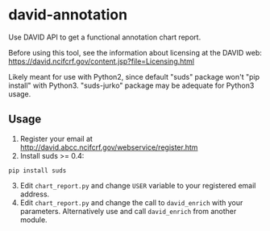 # david-annotation
Use DAVID API to get a functional annotation chart report.

Before using this tool, see the information about licensing at the DAVID web:
https://david.ncifcrf.gov/content.jsp?file=Licensing.html

Likely meant for use with Python2, since default "suds" package won't "pip install" with Python3. "suds-jurko" package may be adequate for Python3 usage.

## Usage
1. Register your email at
http://david.abcc.ncifcrf.gov/webservice/register.htm
2. Install suds >= 0.4:
```
pip install suds
```
3. Edit `chart_report.py` and change `USER` variable to your registered email address.
4. Edit `chart_report.py` and change the call to `david_enrich` with your parameters. Alternatively use and call `david_enrich` from another module.
